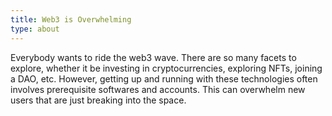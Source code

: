 ```yaml
---
title: Web3 is Overwhelming
type: about
---
```


Everybody wants to ride the web3 wave. There are so many facets to explore, whether it be investing in cryptocurrencies, exploring NFTs, joining a DAO, etc. However, getting up and running with these technologies often involves prerequisite softwares and accounts. This can overwhelm new users that are just breaking into the space.